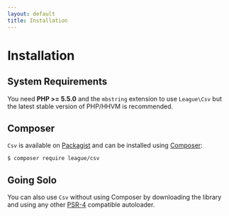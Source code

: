 ```yaml
---
layout: default
title: Installation
---
```


# Installation

## System Requirements

You need **PHP >= 5.5.0** and the `mbstring` extension to use `League\Csv` but the latest stable version of PHP/HHVM is recommended.

## Composer

`Csv` is available on [Packagist](https://packagist.org/packages/league/csv) and can be installed using [Composer](https://getcomposer.org/):

~~~
$ composer require league/csv
~~~

## Going Solo

You can also use `Csv` without using Composer by downloading the library and using any other [PSR-4](http://www.php-fig.org/psr/psr-4/) compatible autoloader.
